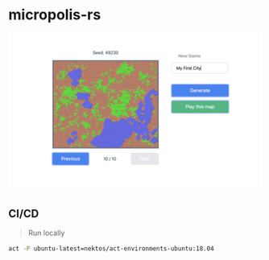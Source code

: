 # micropolis-rs

![Map generation](./screenshots/map-generation.png)

## CI/CD

> Run locally

```bash
act -P ubuntu-latest=nektos/act-environments-ubuntu:18.04
```
